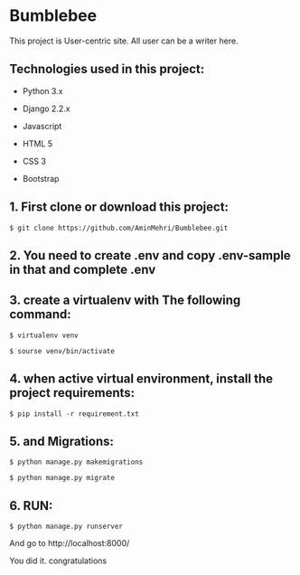 # Bumblebee

This project is User-centric site. All user can be a writer here.

## Technologies used in this project:

- Python 3.x

- Django 2.2.x

- Javascript

- HTML 5

- CSS 3

- Bootstrap



## 1. First clone or download this project:
```
$ git clone https://github.com/AminMehri/Bumblebee.git
```

## 2. You need to create .env and copy .env-sample in that and complete .env


## 3. create a virtualenv with The following command:
```
$ virtualenv venv 

$ sourse venv/bin/activate
```

## 4. when active virtual environment, install the project requirements:
```
$ pip install -r requirement.txt
```

## 5. and Migrations:
```
$ python manage.py makemigrations

$ python manage.py migrate
```

## 6. RUN:
```
$ python manage.py runserver
```

And go to http://localhost:8000/


You did it. congratulations
